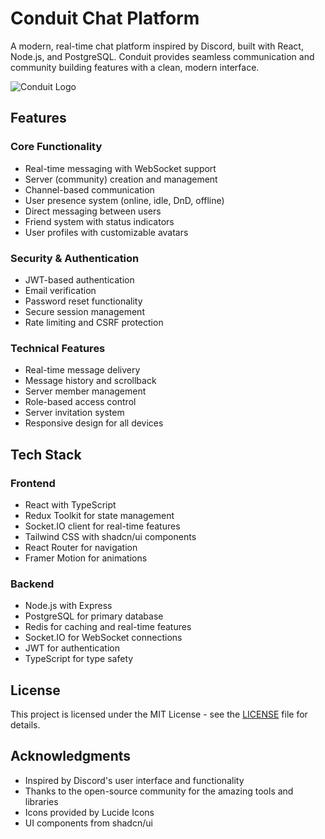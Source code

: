 # Conduit Chat Platform

A modern, real-time chat platform inspired by Discord, built with React, Node.js, and PostgreSQL. Conduit provides seamless communication and community building features with a clean, modern interface.

![Conduit Logo](/client/public/conduit-high-resolution-logo-transparent.svg)

## Features

### Core Functionality
- Real-time messaging with WebSocket support
- Server (community) creation and management
- Channel-based communication
- User presence system (online, idle, DnD, offline)
- Direct messaging between users
- Friend system with status indicators
- User profiles with customizable avatars

### Security & Authentication
- JWT-based authentication
- Email verification
- Password reset functionality
- Secure session management
- Rate limiting and CSRF protection

### Technical Features
- Real-time message delivery
- Message history and scrollback
- Server member management
- Role-based access control
- Server invitation system
- Responsive design for all devices

## Tech Stack

### Frontend
- React with TypeScript
- Redux Toolkit for state management
- Socket.IO client for real-time features
- Tailwind CSS with shadcn/ui components
- React Router for navigation
- Framer Motion for animations

### Backend
- Node.js with Express
- PostgreSQL for primary database
- Redis for caching and real-time features
- Socket.IO for WebSocket connections
- JWT for authentication
- TypeScript for type safety

## License

This project is licensed under the MIT License - see the [LICENSE](LICENSE) file for details.

## Acknowledgments

- Inspired by Discord's user interface and functionality
- Thanks to the open-source community for the amazing tools and libraries
- Icons provided by Lucide Icons
- UI components from shadcn/ui
